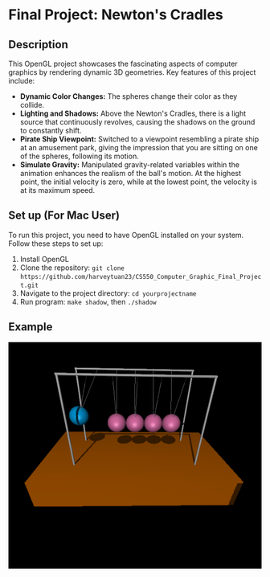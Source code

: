 # Final Project: Newton's Cradles

## Description
This OpenGL project showcases the fascinating aspects of computer graphics by rendering dynamic 3D geometries. Key features of this project include:

- **Dynamic Color Changes:** The spheres change their color as they collide.
- **Lighting and Shadows:** Above the Newton's Cradles, there is a light source that continuously revolves, causing the shadows on the ground to constantly shift.
- **Pirate Ship Viewpoint:** Switched to a viewpoint resembling a pirate ship at an amusement park, giving the impression that you are sitting on one of the spheres, following its motion.
- **Simulate Gravity:** Manipulated gravity-related variables within the animation enhances the realism of the ball's motion. At the highest point, the initial velocity is zero, while at the lowest point, the velocity is at its maximum speed.

## Set up (For Mac User)
To run this project, you need to have OpenGL installed on your system. Follow these steps to set up: 

1. Install OpenGL
2. Clone the repository: `git clone https://github.com/harveytuan23/CS550_Computer_Graphic_Final_Project.git`
3. Navigate to the project directory: `cd yourprojectname`
4. Run program: `make shadow`, then `./shadow`

## Example
![image](https://github.com/harveytuan23/CS550_Computer_Graphic_Final_Project/blob/main/sample_pic)



